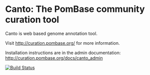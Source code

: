Canto: The PomBase community curation tool
===================================

Canto is web based genome annotation tool.

Visit http://curation.pombase.org/ for more information.

Installation instructions are in the admin documentation:
  http://curation.pombase.org/docs/canto_admin

[![Build Status](https://api.travis-ci.org/pombase/canto.svg?branch=master)](https://travis-ci.org/pombase/canto)
